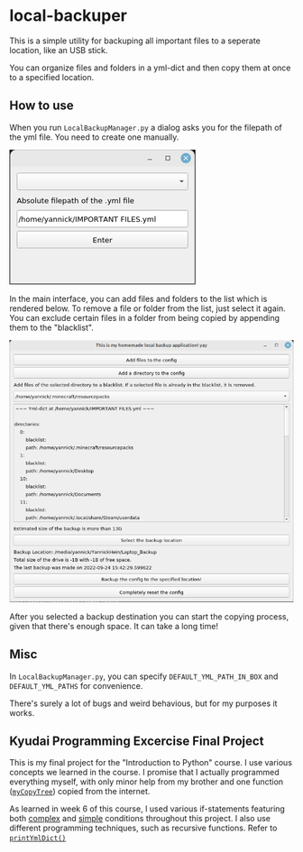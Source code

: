 # local-backuper
This is a simple utility for backuping all important files to a seperate location, like an USB stick.

You can organize files and folders in a yml-dict and then copy them at once to a specified location.

## How to use
When you run `LocalBackupManager.py` a dialog asks you for the filepath of the yml file. You need to create one manually.

![initial dialog](/assets/initQT.png)

In the main interface, you can add files and folders to the list which is rendered below. To remove a file or folder from the list, just select it again.
You can exclude certain files in a folder from being copied by appending them to the "blacklist".

![main interface](/assets/mainQT.png)

After you selected a backup destination you can start the copying process, given that there's enough space. It can take a long time!


## Misc
In `LocalBackupManager.py`, you can specify `DEFAULT_YML_PATH_IN_BOX` and `DEFAULT_YML_PATHS` for convenience.

There's surely a lot of bugs and weird behavious, but for my purposes it works. 

## Kyudai Programming Excercise Final Project
This is my final project for the "Introduction to Python" course. I use various concepts we learned in the course. I promise that I actually programmed everything myself, with only minor help from my brother and one function ([`myCopyTree`](https://github.com/su595/local-backuper/blob/66de9e209498601a361dca82850da41ac09e438d/LocalBackupManager.py#L461)) copied from the internet.


As learned in week 6 of this course, I used various if-statements featuring both [complex](https://github.com/su595/local-backuper/blob/66de9e209498601a361dca82850da41ac09e438d/LocalBackupManager.py#L480) and [simple](https://github.com/su595/local-backuper/blob/66de9e209498601a361dca82850da41ac09e438d/LocalBackupManager.py#L81) conditions throughout this project.
I also use different programming techniques, such as recursive functions. Refer to [`printYmlDict()`](https://github.com/su595/local-backuper/blob/66de9e209498601a361dca82850da41ac09e438d/LocalBackupManager.py#L387)
